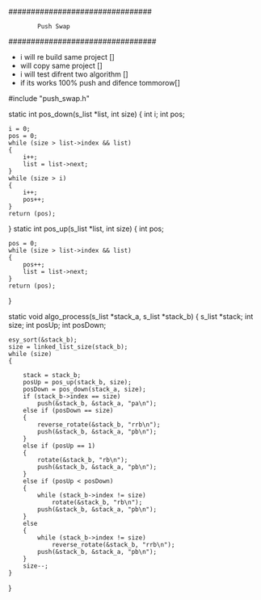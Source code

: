 ################################

			Push Swap

#################################

- i will re build same project []
- will copy same project []
- i will test difrent two algorithm []
- if its works 100% push and difence tommorow[]


#include "push_swap.h"

static int	pos_down(s_list *list, int size)
{
	int		i;
	int		pos;

	i = 0;
	pos = 0;
	while (size > list->index && list)
	{
		i++;
		list = list->next;
	}
	while (size > i)
	{
		i++;
		pos++;
	}
	return (pos);
}
static int pos_up(s_list *list, int size)
{
	int	pos;

	pos = 0;
	while (size > list->index && list)
	{
		pos++;
		list = list->next;
	}
	return (pos);
}

static void	algo_process(s_list *stack_a, s_list *stack_b)
{
	s_list	*stack;
	int		size;
	int		posUp;
	int		posDown;

	esy_sort(&stack_b);
	size = linked_list_size(stack_b);
	while (size)
	{
		
		stack = stack_b;
		posUp = pos_up(stack_b, size);
		posDown = pos_down(stack_a, size);
		if (stack_b->index == size)
			push(&stack_b, &stack_a, "pa\n");
		else if (posDown == size)
		{
			reverse_rotate(&stack_b, "rrb\n");
			push(&stack_b, &stack_a, "pb\n");
		}
		else if (posUp == 1)
		{
			rotate(&stack_b, "rb\n");
			push(&stack_b, &stack_a, "pb\n");
		}
		else if (posUp < posDown)
		{
			while (stack_b->index != size)
				rotate(&stack_b, "rb\n");
			push(&stack_b, &stack_a, "pb\n");
		}
		else
		{	
			while (stack_b->index != size)
				reverse_rotate(&stack_b, "rrb\n");
			push(&stack_b, &stack_a, "pb\n");
		}
		size--;
	}
}